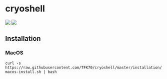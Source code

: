 # cryoshell

[//]: # (VERSIONS)

<img src="https://img.shields.io/static/v1?style=for-the-badge&label=%40atls%2Fcode-service&message=0.0.16&labelColor=ECEEF5&color=D7DCEB">  <img src="https://img.shields.io/static/v1?style=for-the-badge&label=%40atls%2Fschematics&message=0.0.12&labelColor=ECEEF5&color=D7DCEB">  

[//]: # (VERSIONS)

## Installation

### MacOS

`curl -s https://raw.githubusercontent.com/TFK70/cryoshell/master/installation/macos-install.sh | bash`
